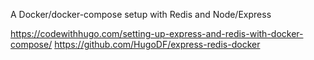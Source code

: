 A Docker/docker-compose setup with Redis and Node/Express

https://codewithhugo.com/setting-up-express-and-redis-with-docker-compose/
https://github.com/HugoDF/express-redis-docker
